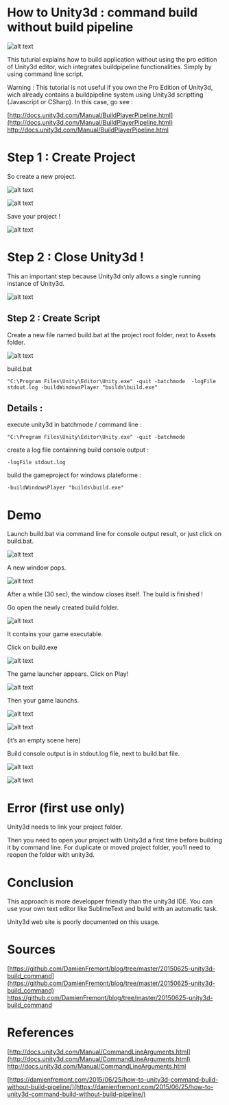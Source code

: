 How to Unity3d : command build without build pipeline
======
 
![alt text](screenshots/160520005825403.png)
 
This tuturial explains how to build application without using the pro edition of Unity3d editor, wich integrates buildpipeline functionalities. Simply by using command line script.
 

 
Warning : This tutorial is not useful if you own the Pro Edition of Unity3d, wich already contains a buildpipeline system using Unity3d scriptting (Javascript or CSharp). In this case, go see :
 
[http://docs.unity3d.com/Manual/BuildPlayerPipeline.html](http://docs.unity3d.com/Manual/BuildPlayerPipeline.html)
http://docs.unity3d.com/Manual/BuildPlayerPipeline.html
 
# Step 1 : Create Project
 
So create a new project.
 
![alt text](screenshots/160520005825833.jpg)
 

 
![alt text](screenshots/160520005826087.jpg)
 

 
Save your project !
 
![alt text](screenshots/160520005826374.jpg)
 

 
# Step 2 : Close Unity3d !
 
This an important step because Unity3d only allows a single running instance of Unity3d.
 
![alt text](screenshots/160520005826633.jpg)
 

 
## Step 2 : Create Script
 
Create a new file named build.bat at the project root folder, next to Assets folder.
 
![alt text](screenshots/160520005826904.jpg)
 

 
build.bat
 
```
"C:\Program Files\Unity\Editor\Unity.exe" -quit -batchmode  -logFile stdout.log -buildWindowsPlayer "builds\build.exe"
```
 
## Details :
 
execute unity3d in batchmode / command line :
 
```
"C:\Program Files\Unity\Editor\Unity.exe" -quit -batchmode
```
 
create a log file containning build console output :
 
```
-logFile stdout.log
```
 
build the gameproject for windows plateforme :
 
```
-buildWindowsPlayer "builds\build.exe"
```
 
# Demo
 
Launch build.bat via command line for console output result, or just click on build.bat.
 
![alt text](screenshots/160520005827142.jpg)
 

 
A new window pops.
 
![alt text](screenshots/160520005827391.jpg)
 

 
After a while (30 sec), the window closes itself. The build is finished !
 
Go open the newly created build folder.
 
![alt text](screenshots/160520005827664.jpg)
 

 
It contains your game executable.
 
Click on build.exe
 
![alt text](screenshots/160520005827905.jpg)
 

 
The game launcher appears. Click on Play!
 
![alt text](screenshots/160520005828133.jpg)
 

 
Then your game launchs.
 
![alt text](screenshots/160520005828372.jpg)
 

 
![alt text](screenshots/160520005828629.jpg)
 

 
(it’s an empty scene here)
 
Build console output is in stdout.log file, next to build.bat file.
 
![alt text](screenshots/160520005828898.jpg)
 

 
![alt text](screenshots/160520005829189.jpg)
 

 
# Error (first use only)
 
Unity3d needs to link your project folder.
 
Then you need to open your project with Unity3d a first time before building it by command line. For duplicate or moved project folder, you’ll need to reopen the folder with unity3d.
 
# Conclusion
 
This approach is more developper friendly than the unity3d IDE. You can use your own text editor like SublimeText and build with an automatic task.
 
Unity3d web site is poorly documented on this usage.
 
# Sources
 
[https://github.com/DamienFremont/blog/tree/master/20150625-unity3d-build_command](https://github.com/DamienFremont/blog/tree/master/20150625-unity3d-build_command)
https://github.com/DamienFremont/blog/tree/master/20150625-unity3d-build_command
 
# References
 
[http://docs.unity3d.com/Manual/CommandLineArguments.html](http://docs.unity3d.com/Manual/CommandLineArguments.html)
http://docs.unity3d.com/Manual/CommandLineArguments.html
 
 
[https://damienfremont.com/2015/06/25/how-to-unity3d-command-build-without-build-pipeline/](https://damienfremont.com/2015/06/25/how-to-unity3d-command-build-without-build-pipeline/)
 
